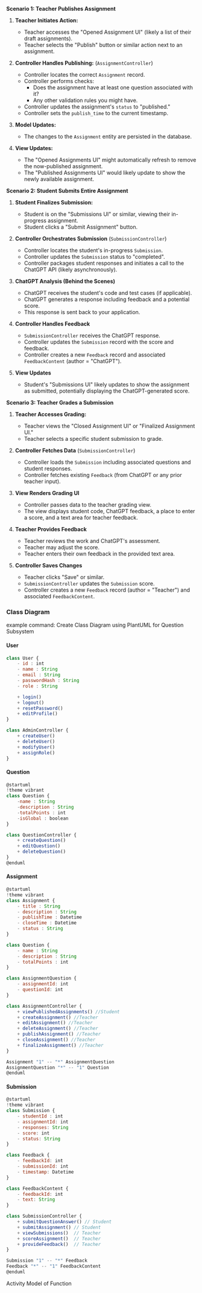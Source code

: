 **Scenario 1: Teacher Publishes Assignment**

1. **Teacher Initiates Action:**
    
    - Teacher accesses the "Opened Assignment UI" (likely a list of their draft assignments).
    - Teacher selects the "Publish" button or similar action next to an assignment.
2. **Controller Handles Publishing:** (`AssignmentController`)
    
    - Controller locates the correct `Assignment` record.
    - Controller performs checks:
        - Does the assignment have at least one question associated with it?
        - Any other validation rules you might have.
    - Controller updates the assignment's `status` to "published."
    - Controller sets the `publish_time` to the current timestamp.
3. **Model Updates:**
    
    - The changes to the `Assignment` entity are persisted in the database.
4. **View Updates:**
    
    - The "Opened Assignments UI" might automatically refresh to remove the now-published assignment.
    - The "Published Assignments UI" would likely update to show the newly available assignment.

**Scenario 2: Student Submits Entire Assignment**

1. **Student Finalizes Submission:**
    
    - Student is on the "Submissions UI" or similar, viewing their in-progress assignment.
    - Student clicks a "Submit Assignment" button.
2. **Controller Orchestrates Submission** (`SubmissionController`)
    
    - Controller locates the student's in-progress `Submission`.
    - Controller updates the `Submission` status to "completed".
    - Controller packages student responses and initiates a call to the ChatGPT API (likely asynchronously).
3. **ChatGPT Analysis (Behind the Scenes)**
    
    - ChatGPT receives the student's code and test cases (if applicable).
    - ChatGPT generates a response including feedback and a potential score.
    - This response is sent back to your application.
4. **Controller Handles Feedback**
    
    - `SubmissionController` receives the ChatGPT response.
    - Controller updates the `Submission` record with the score and feedback.
    - Controller creates a new `Feedback` record and associated `FeedbackContent` (author = "ChatGPT").
5. **View Updates**
    
    - Student's "Submissions UI" likely updates to show the assignment as submitted, potentially displaying the ChatGPT-generated score.

**Scenario 3: Teacher Grades a Submission**

1. **Teacher Accesses Grading:**
    
    - Teacher views the "Closed Assignment UI" or "Finalized Assignment UI."
    - Teacher selects a specific student submission to grade.
2. **Controller Fetches Data** (`SubmissionController`)
    
    - Controller loads the `Submission` including associated questions and student responses.
    - Controller fetches existing `Feedback` (from ChatGPT or any prior teacher input).
3. **View Renders Grading UI**
    
    - Controller passes data to the teacher grading view.
    - The view displays student code, ChatGPT feedback, a place to enter a score, and a text area for teacher feedback.
4. **Teacher Provides Feedback**
    
    - Teacher reviews the work and ChatGPT's assessment.
    - Teacher may adjust the score.
    - Teacher enters their own feedback in the provided text area.
5. **Controller Saves Changes**
    
    - Teacher clicks "Save" or similar.
    - `SubmissionController` updates the `Submission` score.
    - Controller creates a new `Feedback` record (author = "Teacher") and associated `FeedbackContent`.


### Class Diagram
example command: Create Class Diagram using PlantUML for Question Subsystem

#### User
```js
class User {
    - id : int
    - name : String
    - email : String
    - passwordHash : String
    - role : String 

    + login()
    + logout()
    + resetPassword()
    + editProfile()
}

class AdminController {
    + createUser()
    + deleteUser()
    + modifyUser()
    + assignRole()
}
```

#### Question
```js
@startuml
!theme vibrant
class Question {
    -name : String
    -description : String
    -totalPoints : int
    -isGlobal : boolean
}

class QuestionController {
    + createQuestion()
    + editQuestion()
    + deleteQuestion() 
}
@enduml
```


#### Assignment 
```js
@startuml
!theme vibrant
class Assignment {
    - title : String
    - description : String
    - publishTime : Datetime
    - closeTime : Datetime
    - status : String 
}

class Question {
    - name : String
    - description : String
    - totalPoints : int 
}

class AssignmentQuestion {
    - assignmentId: int
    - questionId: int
}

class AssignmentController {
    + viewPublishedAssignments() //Student
    + createAssignment() //Teacher
    + editAssignment() //Teacher
    + deleteAssignment() //Teacher
    + publishAssignment() //Teacher 
    + closeAssignment() //Teacher
    + finalizeAssignment() //Teacher
} 

Assignment "1" -- "*" AssignmentQuestion
AssignmentQuestion "*" -- "1" Question
@enduml
```


#### Submission
```js
@startuml
!theme vibrant
class Submission {
    - studentId : int
    - assignmentId: int
    - responses: String  
    - score: int
    - status: String 
}

class Feedback {
    - feedbackId: int
    - submissionId: int
    - timestamp: Datetime
}

class FeedbackContent {
    - feedbackId: int
    - text: String
}

class SubmissionController {
    + submitQuestionAnswer() // Student
    + submitAssignment() // Student
    + viewSubmissions()  // Teacher
    + scoreAssignment()  // Teacher
    + provideFeedback()  // Teacher
}

Submission "1" -- "*" Feedback
Feedback "*" -- "1" FeedbackContent
@enduml
```

Activity Model of Function